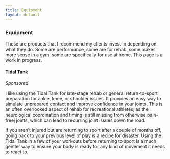 ```yaml
---
title: Equipment
layout: default
---
```


### Equipment

These are products that I recommend my clients invest in depending on what they do. Some are performance, some are for rehab, some makes more sense in a gym, some are specifically for use at home. This page is a work in progress. 


#### [Tidal Tank](https://www.tidal-tank.com/pages/_go_?ref=3152:689047&discount=METEORIC) 
*Sponsored*

I like using the Tidal Tank for late-stage rehab or general return-to-sport preparation for ankle, knee, or shoulder issues.  It provides an easy way to simulate unprepared contact and improve confidence in your joints. This is an often overlooked aspect of rehab for recreational athletes, as the neurological coordination and timing is still missing from otherwise pain-freej joints,  which can lead to recurring joint issues down the road. 

If you aren't injured but are returning to sport after a couple of months off, going back to your previous level of play is a recipe for disaster. Using the Tidal Tank in a few of your workouts before returning to sport is a much gentler way to ensure your body is ready for any kind of movement it needs to react to.

